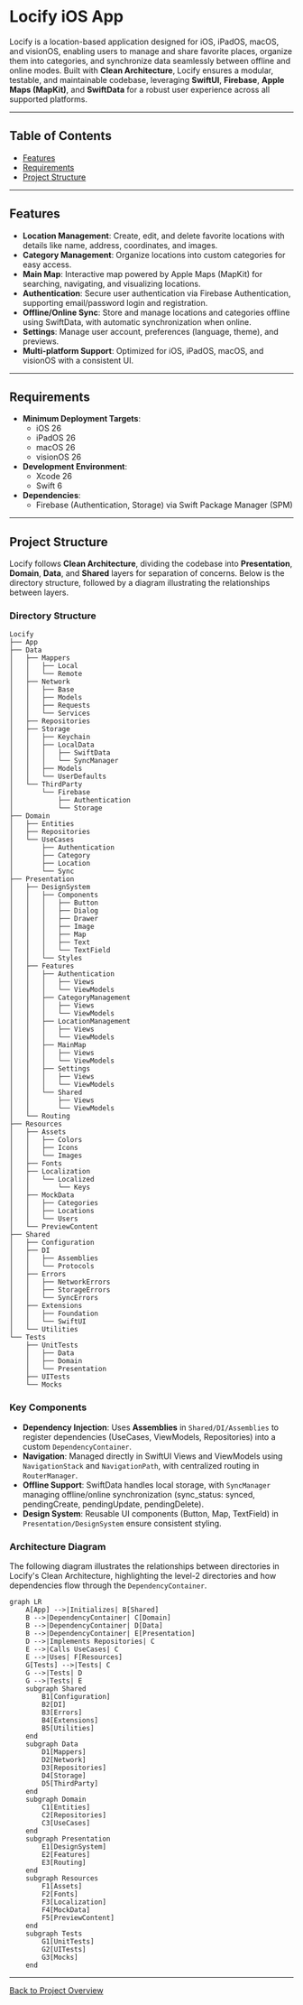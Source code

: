# Locify iOS App

Locify is a location-based application designed for iOS, iPadOS, macOS, and visionOS, enabling users to manage and share favorite places, organize them into categories, and synchronize data seamlessly between offline and online modes. Built with **Clean Architecture**, Locify ensures a modular, testable, and maintainable codebase, leveraging **SwiftUI**, **Firebase**, **Apple Maps (MapKit)**, and **SwiftData** for a robust user experience across all supported platforms.

---

## Table of Contents
- [Features](#features)
- [Requirements](#requirements)
- [Project Structure](#project-structure)

---

## Features
- **Location Management**: Create, edit, and delete favorite locations with details like name, address, coordinates, and images.
- **Category Management**: Organize locations into custom categories for easy access.
- **Main Map**: Interactive map powered by Apple Maps (MapKit) for searching, navigating, and visualizing locations.
- **Authentication**: Secure user authentication via Firebase Authentication, supporting email/password login and registration.
- **Offline/Online Sync**: Store and manage locations and categories offline using SwiftData, with automatic synchronization when online.
- **Settings**: Manage user account, preferences (language, theme), and previews.
- **Multi-platform Support**: Optimized for iOS, iPadOS, macOS, and visionOS with a consistent UI.

---

## Requirements
- **Minimum Deployment Targets**:
  - iOS 26
  - iPadOS 26
  - macOS 26
  - visionOS 26
- **Development Environment**:
  - Xcode 26
  - Swift 6
- **Dependencies**:
  - Firebase (Authentication, Storage) via Swift Package Manager (SPM)

---

## Project Structure
Locify follows **Clean Architecture**, dividing the codebase into **Presentation**, **Domain**, **Data**, and **Shared** layers for separation of concerns. Below is the directory structure, followed by a diagram illustrating the relationships between layers.

### Directory Structure

```
Locify
├── App
├── Data
│   ├── Mappers
│   │   ├── Local
│   │   └── Remote
│   ├── Network
│   │   ├── Base
│   │   ├── Models
│   │   ├── Requests
│   │   └── Services
│   ├── Repositories
│   ├── Storage
│   │   ├── Keychain
│   │   ├── LocalData
│   │   │   ├── SwiftData
│   │   │   └── SyncManager
│   │   ├── Models
│   │   └── UserDefaults
│   └── ThirdParty
│       └── Firebase
│           ├── Authentication
│           └── Storage
├── Domain
│   ├── Entities
│   ├── Repositories
│   └── UseCases
│       ├── Authentication
│       ├── Category
│       ├── Location
│       └── Sync
├── Presentation
│   ├── DesignSystem
│   │   ├── Components
│   │   │   ├── Button
│   │   │   ├── Dialog
│   │   │   ├── Drawer
│   │   │   ├── Image
│   │   │   ├── Map
│   │   │   ├── Text
│   │   │   └── TextField
│   │   └── Styles
│   ├── Features
│   │   ├── Authentication
│   │   │   ├── Views
│   │   │   └── ViewModels
│   │   ├── CategoryManagement
│   │   │   ├── Views
│   │   │   └── ViewModels
│   │   ├── LocationManagement
│   │   │   ├── Views
│   │   │   └── ViewModels
│   │   ├── MainMap
│   │   │   ├── Views
│   │   │   └── ViewModels
│   │   ├── Settings
│   │   │   ├── Views
│   │   │   └── ViewModels
│   │   └── Shared
│   │       ├── Views
│   │       └── ViewModels
│   └── Routing
├── Resources
│   ├── Assets
│   │   ├── Colors
│   │   ├── Icons
│   │   └── Images
│   ├── Fonts
│   ├── Localization
│   │   └── Localized
│   │       └── Keys
│   ├── MockData
│   │   ├── Categories
│   │   ├── Locations
│   │   └── Users
│   └── PreviewContent
├── Shared
│   ├── Configuration
│   ├── DI
│   │   ├── Assemblies
│   │   └── Protocols
│   ├── Errors
│   │   ├── NetworkErrors
│   │   ├── StorageErrors
│   │   └── SyncErrors
│   ├── Extensions
│   │   ├── Foundation
│   │   └── SwiftUI
│   └── Utilities
└── Tests
    ├── UnitTests
    │   ├── Data
    │   ├── Domain
    │   └── Presentation
    ├── UITests
    └── Mocks
```

### Key Components
- **Dependency Injection**: Uses **Assemblies** in `Shared/DI/Assemblies` to register dependencies (UseCases, ViewModels, Repositories) into a custom `DependencyContainer`.
- **Navigation**: Managed directly in SwiftUI Views and ViewModels using `NavigationStack` and `NavigationPath`, with centralized routing in `RouterManager`.
- **Offline Support**: SwiftData handles local storage, with `SyncManager` managing offline/online synchronization (sync_status: synced, pendingCreate, pendingUpdate, pendingDelete).
- **Design System**: Reusable UI components (Button, Map, TextField) in `Presentation/DesignSystem` ensure consistent styling.

### Architecture Diagram
The following diagram illustrates the relationships between directories in Locify's Clean Architecture, highlighting the level-2 directories and how dependencies flow through the `DependencyContainer`.

```mermaid
graph LR
    A[App] -->|Initializes| B[Shared]
    B -->|DependencyContainer| C[Domain]
    B -->|DependencyContainer| D[Data]
    B -->|DependencyContainer| E[Presentation]
    D -->|Implements Repositories| C
    E -->|Calls UseCases| C
    E -->|Uses| F[Resources]
    G[Tests] -->|Tests| C
    G -->|Tests| D
    G -->|Tests| E
    subgraph Shared
        B1[Configuration]
        B2[DI]
        B3[Errors]
        B4[Extensions]
        B5[Utilities]
    end
    subgraph Data
        D1[Mappers]
        D2[Network]
        D3[Repositories]
        D4[Storage]
        D5[ThirdParty]
    end
    subgraph Domain
        C1[Entities]
        C2[Repositories]
        C3[UseCases]
    end
    subgraph Presentation
        E1[DesignSystem]
        E2[Features]
        E3[Routing]
    end
    subgraph Resources
        F1[Assets]
        F2[Fonts]
        F3[Localization]
        F4[MockData]
        F5[PreviewContent]
    end
    subgraph Tests
        G1[UnitTests]
        G2[UITests]
        G3[Mocks]
    end
```

---

[Back to Project Overview](../README.md)
